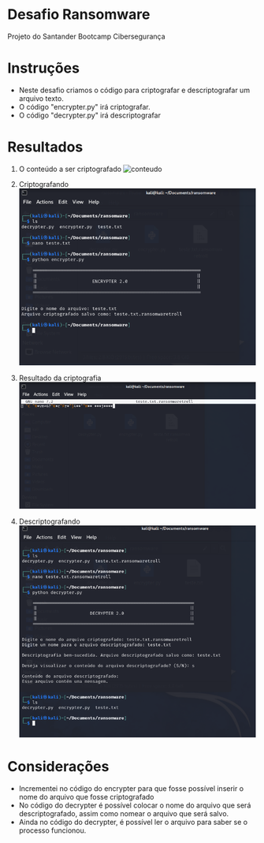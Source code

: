 # Desafio Ransomware
Projeto do Santander Bootcamp Cibersegurança

# Instruções
- Neste desafio criamos o código para criptografar e descriptografar um arquivo texto.
- O código "encrypter.py" irá criptografar.
- O código "decrypter.py" irá descriptografar

# Resultados
1. O conteúdo a ser criptografado
![conteudo](/assets/conteúdo.png)

2. Criptografando
![encrypter](/assets/encrypter.png)

3. Resultado da criptografia
![resultado](/assets/encrypt.png)

4. Descriptografando
![decrypter](/assets/decrypter.png)


# Considerações
- Incrementei no código do encrypter para que fosse possível inserir o nome do arquivo que fosse criptografado
- No código do decrypter é possível colocar o nome do arquivo que será descriptografado, assim como nomear o arquivo que será salvo.
- Ainda no código do decrypter, é possível ler o arquivo para saber se o processo funcionou.



  
